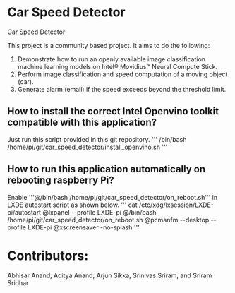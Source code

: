 # Car Speed Detector
Car Speed Detector

This project is a community based project. 
It aims to do the following:
1. Demonstrate how to run an openly available image classification machine learning models on Intel® Movidius™ Neural Compute Stick.
2. Perform image classification and speed computation of a moving object (car).
3. Generate alarm (email) if the speed exceeds beyond the threshold limit.

How to install the correct Intel Openvino toolkit compatible with this application?
------------------------------
Just run this script provided in this git repository. 
'''
/bin/bash /home/pi/git/car_speed_detector/install_openvino.sh
'''

How to run this application automatically on rebooting raspberry Pi?
-----------------
Enable '''@/bin/bash /home/pi/git/car_speed_detector/on_reboot.sh''' in LXDE autostart script as shown below.
'''
cat /etc/xdg/lxsession/LXDE-pi/autostart
@lxpanel --profile LXDE-pi
@/bin/bash /home/pi/git/car_speed_detector/on_reboot.sh
@pcmanfm --desktop --profile LXDE-pi
@xscreensaver -no-splash
'''
# Contributors:
  Abhisar Anand, Aditya Anand, Arjun Sikka, Srinivas Sriram, and Sriram Sridhar
